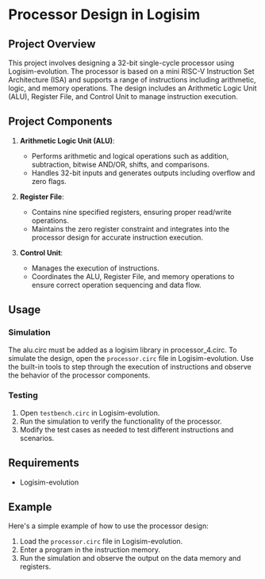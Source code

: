 # Processor Design in Logisim

## Project Overview

This project involves designing a 32-bit single-cycle processor using Logisim-evolution. The processor is based on a mini RISC-V Instruction Set Architecture (ISA) and supports a range of instructions including arithmetic, logic, and memory operations. The design includes an Arithmetic Logic Unit (ALU), Register File, and Control Unit to manage instruction execution.

## Project Components

1. **Arithmetic Logic Unit (ALU)**:
    - Performs arithmetic and logical operations such as addition, subtraction, bitwise AND/OR, shifts, and comparisons.
    - Handles 32-bit inputs and generates outputs including overflow and zero flags.

2. **Register File**:
    - Contains nine specified registers, ensuring proper read/write operations.
    - Maintains the zero register constraint and integrates into the processor design for accurate instruction execution.

3. **Control Unit**:
    - Manages the execution of instructions.
    - Coordinates the ALU, Register File, and memory operations to ensure correct operation sequencing and data flow.

## Usage

### Simulation

The alu.circ must be added as a logisim library in processor_4.circ.
To simulate the design, open the `processor.circ` file in Logisim-evolution. Use the built-in tools to step through the execution of instructions and observe the behavior of the processor components.

### Testing

1. Open `testbench.circ` in Logisim-evolution.
2. Run the simulation to verify the functionality of the processor.
3. Modify the test cases as needed to test different instructions and scenarios.

## Requirements

- Logisim-evolution

## Example

Here's a simple example of how to use the processor design:

1. Load the `processor.circ` file in Logisim-evolution.
2. Enter a program in the instruction memory.
3. Run the simulation and observe the output on the data memory and registers.
